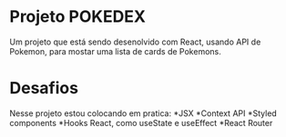 # Projeto POKEDEX 
Um projeto que está sendo desenolvido com React, usando API de Pokemon, para mostar uma lista de cards de Pokemons.

# Desafios
Nesse projeto estou colocando em pratica:
  *JSX 
  *Context API
  *Styled components
  *Hooks React, como useState e useEffect
  *React Router
